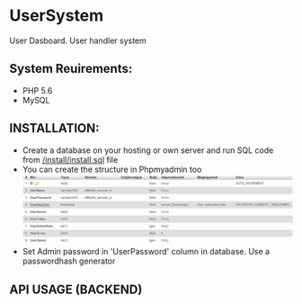 # UserSystem
User Dasboard. User handler system

## System Reuirements:
* PHP 5.6
* MySQL

## INSTALLATION:
* Create a database on your hosting or own server and run SQL code from [/install/install.sql](/install/install.sql) file
* You can create the structure in Phpmyadmin too
![Database structure](/install/table-structure.jpg?raw=true)
* Set Admin password in 'UserPassword' column in database. Use a passwordhash generator

## API USAGE (BACKEND)
